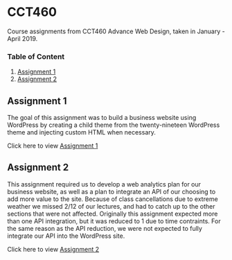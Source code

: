 # CCT460
Course assignments from CCT460 Advance Web Design, taken in January - April 2019.

### Table of Content
1. [Assignment 1](#assignment-1)
2. [Assignment 2](#assignment-2)

## Assignment 1
The goal of this assignment was to build a business website using WordPress by creating a child theme from the twenty-nineteen WordPress theme and injecting custom HTML when necessary.

Click here to view [Assignment 1](a1)

## Assignment 2
This assignment required us to develop a web analytics plan for our business website, as well as a plan to integrate an API of our choosing to add more value to the site. Because of class cancellations due to extreme weather we missed 2/12 of our lectures, and had to catch up to the other sections that were not affected. Originally this assignment expected more than one API integration, but it was reduced to 1 due to time contraints. For the same reason as the API reduction, we were not expected to fully integrate our API into the WordPress site.

Click here to view [Assignment 2](a2)
